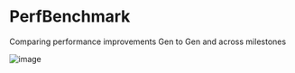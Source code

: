 # PerfBenchmark
Comparing performance improvements Gen to Gen and across milestones


![image](https://user-images.githubusercontent.com/9259406/115587896-0ac48980-a283-11eb-9428-e2b691c01c25.png)

